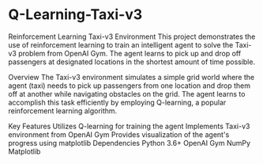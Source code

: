 # Q-Learning-Taxi-v3
Reinforcement Learning Taxi-v3 Environment
This project demonstrates the use of reinforcement learning to train an intelligent agent to solve the Taxi-v3 problem from OpenAI Gym. The agent learns to pick up and drop off passengers at designated locations in the shortest amount of time possible.

Overview
The Taxi-v3 environment simulates a simple grid world where the agent (taxi) needs to pick up passengers from one location and drop them off at another while navigating obstacles on the grid. The agent learns to accomplish this task efficiently by employing Q-learning, a popular reinforcement learning algorithm.

Key Features
Utilizes Q-learning for training the agent
Implements Taxi-v3 environment from OpenAI Gym
Provides visualization of the agent's progress using matplotlib
Dependencies
Python 3.6+
OpenAI Gym
NumPy
Matplotlib
